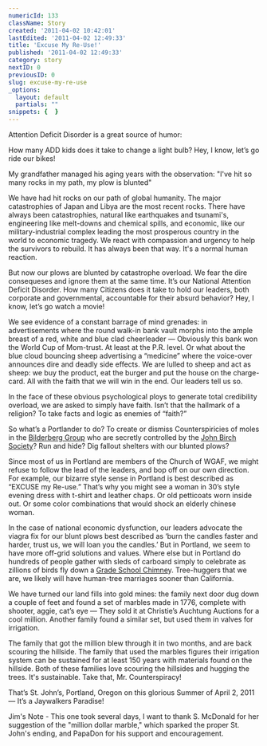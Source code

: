 ```yaml
---
numericId: 133
className: Story
created: '2011-04-02 10:42:01'
lastEdited: '2011-04-02 12:49:33'
title: 'Excuse My Re-Use!'
published: '2011-04-02 12:49:33'
category: story
nextID: 0
previousID: 0
slug: excuse-my-re-use
_options:
  layout: default
  partials: ""
snippets: {  }
---
```

Attention Deficit Disorder is a great source of humor:

How many ADD kids does it take to change a light bulb? Hey, I know, let&rsquo;s go ride our bikes!

My grandfather managed his aging years with the observation: &quot;I've hit so many rocks in my path, my plow is blunted&quot;

We have had hit rocks on our path of global humanity. The major catastrophies of Japan and Libya are the most recent rocks. There have always been catastrophies, natural like earthquakes and tsunami's, engineering like melt-downs and chemical spills, and economic, like our military-industrial complex leading the most prosperous country in the world to economic tragedy. We react with compassion and urgency to help the survivors to rebuild. It has always been that way. It's a normal human reaction.

But now our plows are blunted by catastrophe overload. We fear the dire consequeses and ignore them at the same time. It&rsquo;s our National Attention Deficit Disorder. How many Citizens does it take to hold our leaders, both corporate and governmental, accountable for their absurd behavior? Hey, I know, let&rsquo;s go watch a movie!

We see evidence of a constant barrage of mind grenades: in advertisements where the round walk-in bank vault morphs into the ample breast of a red, white and blue clad cheerleader &mdash; Obviously this bank won the World Cup of Mom-trust. At least at the P.R. level. Or what about the blue cloud bouncing sheep advertising a &ldquo;medicine&rdquo; where the voice-over announces dire and deadly side effects. We are lulled to sheep and act as sheep: we buy the product, eat the burger and put the house on the charge-card. All with the faith that we will win in the end. Our leaders tell us so.

In the face of these obvious psychological ploys to generate total credibility overload, we are asked to simply have faith. Isn&rsquo;t that the hallmark of a religion? To take facts and logic as enemies of &ldquo;faith?&rdquo;

So what&rsquo;s a Portlander to do? To create or dismiss Counterspiricies of moles in the [Bilderberg Group][0] who are secretly controlled by the [John Birch Society][1]? Run and hide? Dig fallout shelters with our blunted plows?

Since most of us in Portland are members of the Church of WGAF, we might refuse to follow the lead of the leaders, and bop off on our own direction. For example, our bizarre style sense in Portland is best described as &ldquo;EXCUSE my Re-use.&rdquo; That&rsquo;s why you might see a woman in 30&rsquo;s style evening dress with t-shirt and leather chaps. Or old petticoats worn inside out. Or some color combinations that would shock an elderly chinese woman.

In the case of national economic dysfunction, our leaders advocate the viagra fix for our blunt plows best described as &lsquo;burn the candles faster and harder, trust us, we will loan you the candles.&rsquo; But in Portland, we seem to have more off-grid solutions and values. Where else but in Portland do hundreds of people gather with sleds of carboard simply to celebrate as zillions of birds fly down a [Grade School Chimne][2]y. Tree-huggers that we are, we likely will have human-tree marriages sooner than California.

We have turned our land fills into gold mines: the family next door dug down a couple of feet and found a set of marbles made in 1776, complete with shooter, aggie, cat&rsquo;s eye &mdash; They sold it at Christie&rsquo;s Auchtung Auctions for a cool million. Another family found a similar set, but used them in valves for irrigation.

The family that got the million blew through it in two months, and are back scouring the hillside. The family that used the marbles figures their irrigation system can be sustained for at least 150 years with materials found on the hillside. Both of these families love scouring the hillsides and hugging the trees. It's sustainable. Take that, Mr. Counterspiracy!

That&rsquo;s St. John&rsquo;s, Portland, Oregon on this glorious Summer of April 2, 2011 &mdash; It&rsquo;s a Jaywalkers Paradise!

Jim's Note - This one took several days, I want to thank S. McDonald for her suggestion of the &quot;million dollar marble,&quot; which sparked the proper St. John's ending, and PapaDon for his support and encouragement.

[0]: http://www.google.com/search?rls=en&amp;q=bilderberg&amp;ie=UTF-8&amp;oe=UTF-8
[1]: http://www.google.com/search?rls=en&amp;q=john+birch+society&amp;ie=UTF-8&amp;oe=UTF-8
[2]: http://audubonportland.org/local-birding/swiftwatch